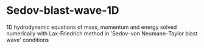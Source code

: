 # Sedov-blast-wave-1D
1D hydrodynamic equations of mass, momentum and energy solved numerically with Lax-Friedrich method in 'Sedov–von Neumann–Taylor blast wave' conditions  
